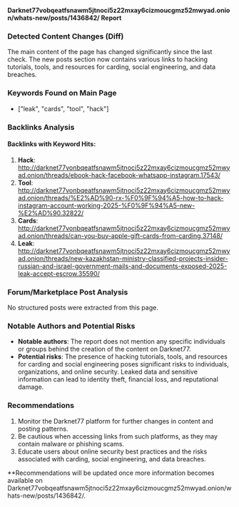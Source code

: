 **Darknet77vobqeatfsnawm5jtnoci5z22mxay6cizmoucgmz52mwyad.onion/whats-new/posts/1436842/ Report**

### Detected Content Changes (Diff)

The main content of the page has changed significantly since the last check. The new posts section now contains various links to hacking tutorials, tools, and resources for carding, social engineering, and data breaches.

### Keywords Found on Main Page

* ["leak", "cards", "tool", "hack"]

### Backlinks Analysis

#### Backlinks with Keyword Hits:

1. **Hack**: http://darknet77vonbqeatfsnawm5jtnoci5z22mxay6cizmoucgmz52mwyad.onion/threads/ebook-hack-facebook-whatsapp-instagram.17543/
2. **Tool**: http://darknet77vonbqeatfsnawm5jtnoci5z22mxay6cizmoucgmz52mwyad.onion/threads/%E2%AD%90-rx-%F0%9F%94%A5-how-to-hack-instagram-account-working-2025-%F0%9F%94%A5-new-%E2%AD%90.32822/
3. **Cards**: http://darknet77vonbqeatfsnawm5jtnoci5z22mxay6cizmoucgmz52mwyad.onion/threads/can-you-buy-apple-gift-cards-from-carding.37148/
4. **Leak**: http://darknet77vonbqeatfsnawm5jtnoci5z22mxay6cizmoucgmz52mwyad.onion/threads/new-kazakhstan-ministry-classified-projects-insider-russian-and-israel-government-mails-and-documents-exposed-2025-leak-accept-escrow.35590/

### Forum/Marketplace Post Analysis

No structured posts were extracted from this page.

### Notable Authors and Potential Risks

* **Notable authors**: The report does not mention any specific individuals or groups behind the creation of the content on Darknet77.
* **Potential risks**: The presence of hacking tutorials, tools, and resources for carding and social engineering poses significant risks to individuals, organizations, and online security. Leaked data and sensitive information can lead to identity theft, financial loss, and reputational damage.

### Recommendations

1. Monitor the Darknet77 platform for further changes in content and posting patterns.
2. Be cautious when accessing links from such platforms, as they may contain malware or phishing scams.
3. Educate users about online security best practices and the risks associated with carding, social engineering, and data breaches.

**Recommendations will be updated once more information becomes available on Darknet77vobqeatfsnawm5jtnoci5z22mxay6cizmoucgmz52mwyad.onion/whats-new/posts/1436842/.